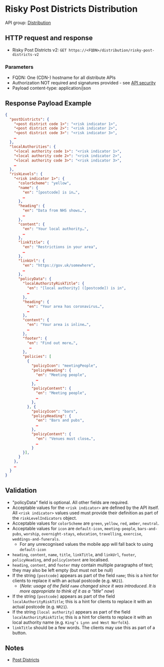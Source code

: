 # Risky Post Districts Distribution

API group: [Distribution](../guidebook.md#system-apis-and-interfaces)

## HTTP request and response

- Risky Post Districts v2: ```GET https://<FQDN>/distribution/risky-post-districts-v2```

### Parameters
- FQDN: One (CDN-) hostname for all distribute APIs
- Authorization NOT required and signatures provided - see [API security](./security.md)
- Payload content-type: application/json

## Response Payload Example

```json
{
  "postDistricts": {
    "<post district code 1>": "<risk indicator 1>",
    "<post district code 2>": "<risk indicator 2>",
    "<post district code 3>": "<risk indicator 3>",
    …
  },
  "localAuthorities": {
    "<local authority code 1>": "<risk indicator 1>",
    "<local authority code 2>": "<risk indicator 2>",
    "<local authority code 3>": "<risk indicator 3>",
    …
  },
  "riskLevels": {
    "<risk indicator 1>": {
      "colorScheme": "yellow",
      "name": {
        "en": "[postcode] is in…",
        …
      },
      "heading": {
        "en": "Data from NHS shows…",
        …
      },
      "content": {
        "en": "Your local authority…",
        …
      },
      "linkTitle": {
        "en": "Restrictions in your area",
        …
      },
      "linkUrl": {
        "en": "https://gov.uk/somewhere",
        …
      },
      "policyData": {
        "localAuthorityRiskTitle": {
          "en": "[local authority] ([postcode]) is in",
          …
        },
        "heading": {
          "en": "Your area has coronavirus…",
          …
        },
        "content": {
          "en": "Your area is inline…",
          …
        },
        "footer": {
          "en": "Find out more…",
           …
        },
        "policies": [
          {
            "policyIcon": "meetingPeople",
            "policyHeading": {
              "en": "Meeting people",
              …
            },
            "policyContent": {
              "en": "Meeting people",
              …
            },
          }, {
            "policyIcon": "bars",
            "policyHeading": {
              "en": "Bars and pubs",
              …
            },
            "policyContent": {
              "en": "Venues must close…",
              …
            }
        }],
      }
    },
    …
  }
}
```

## Validation

- "policyData" field is optional. All other fields are required.
- Acceptable values for the `<risk indicator>` are defined by the API itself. All `<risk indicator>` values used must provide their definition as part of the `riskLevelIndicators` object.
- Acceptable values for `colorScheme` are `green`, `yellow`, `red`, `amber`, `neutral`.
- Acceptable values for `icon` are `default-icon`, `meeting-people`, `bars-and-pubs`, `worship`, `overnight-stays`, `education`, `travelling`, `exercise`, `weddings-and-funerals`.
  - For any unrecognised values the mobile app will fall back to using `default-icon`
- `heading`, `content`, `name`, `title`, `linkTitle`, and `linkUrl`, `footer`, `policyHeading`, and `policyContent` are localised.
- `heading`, `content`, and `footer` may contain multiple paragraphs of text; they may also be left empty (but must not be null)
- If the string `[postcode]` appears as part of the field `name`; this is a hint for clients to replace it with an actual postcode (e.g. `NR21`).
  - (_Note: usage of the field `name` changed since it was introduced. It is more appropriate to think of it as a “title” now_)
- If the string `[postcode]` appears as part of the field `localAuthorityRiskTitle`; this is a hint for clients to replace it with an actual postcode (e.g. `NR21`).
- If the string `[local authority]` appears as part of the field `localAuthorityRiskTitle`; this is a hint for clients to replace it with an local authority name (e.g. `King’s Lynn and West Norfolk`).
- `linkTitle` should be a few words. The clients may use this as part of a button.

## Notes

- [Post Districts](https://en.wikipedia.org/wiki/List_of_postcode_districts_in_the_United_Kingdom)
